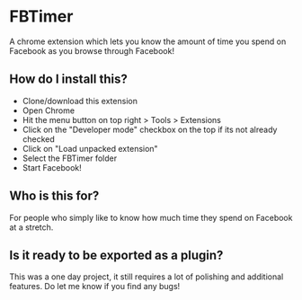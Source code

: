 FBTimer
================================
A chrome extension which lets you know the amount of time you spend on Facebook as you browse through Facebook!

How do I install this?
-------------------------
* Clone/download this extension
* Open Chrome
* Hit the menu button on top right > Tools > Extensions
* Click on the "Developer mode" checkbox on the top if its not already checked
* Click on "Load unpacked extension"
* Select the FBTimer folder
* Start Facebook!

Who is this for?
-------------------------
For people who simply like to know how much time they spend on Facebook at a stretch.

Is it ready to be exported as a plugin?
-------------------------------
This was a one day project, it still requires a lot of polishing and additional features. Do let me know if you find any bugs!